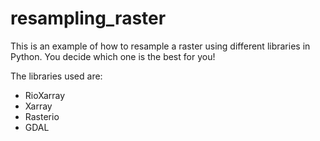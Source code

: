 # resampling_raster

This is an example of how to resample a raster using different libraries in
Python. You decide which one is the best for you!

The libraries used are:

- RioXarray
- Xarray
- Rasterio
- GDAL
